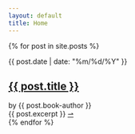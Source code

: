 ```yaml
---
layout: default
title: Home
---
```


{% for post in site.posts %}
<section>
<article class='post'>
  <div class="post-date">{{ post.date | date: "%m/%d/%Y" }}</div>
  <h2 class='post-title'>
    <a href="{{ site.path }}{{ post.url }}">
      {{ post.title }}
    </a>
  </h2>
  <span class='book-author'>
  by {{ post.book-author }}
  </span>
  <div class='post-excerpt'>
    {{ post.excerpt }}
    <a href='{{ site.path }}{{ post.url }}' class='flourish' >
      &#8640;
    </a>
  </div>
</article>
</section>
{% endfor %}
